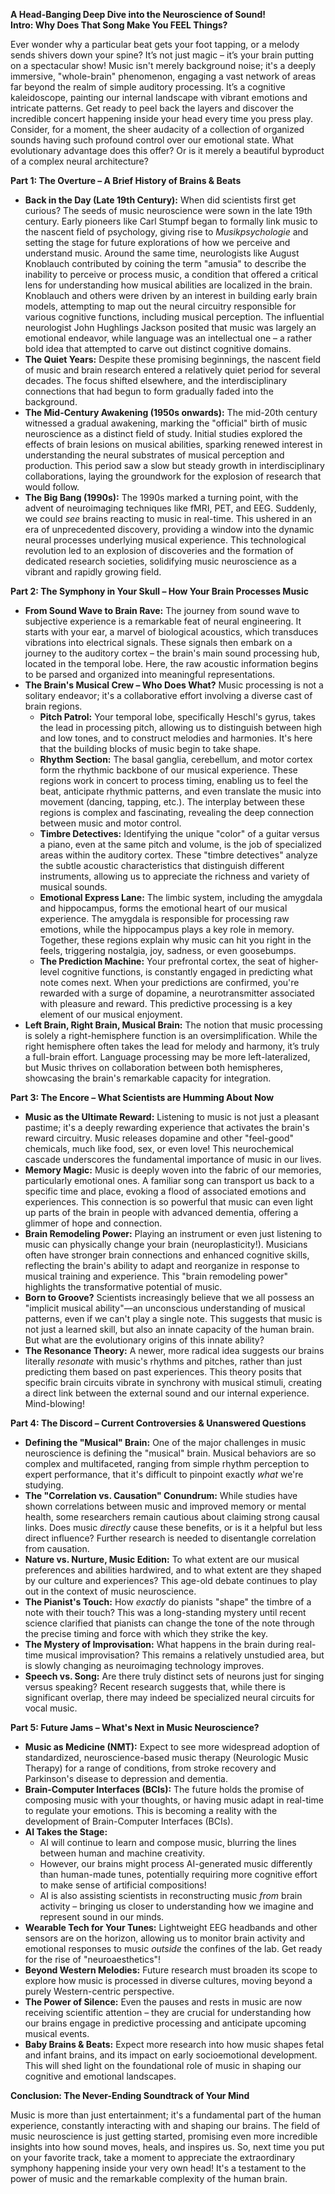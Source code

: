   
**A Head-Banging Deep Dive into the Neuroscience of Sound\!**  
**Intro: Why Does That Song Make You FEEL Things?**

Ever wonder why a particular beat gets your foot tapping, or a melody sends shivers down your spine? It’s not just magic – it’s your brain putting on a spectacular show\! Music isn't merely background noise; it's a deeply immersive, "whole-brain" phenomenon, engaging a vast network of areas far beyond the realm of simple auditory processing. It’s a cognitive kaleidoscope, painting our internal landscape with vibrant emotions and intricate patterns. Get ready to peel back the layers and discover the incredible concert happening inside your head every time you press play. Consider, for a moment, the sheer audacity of a collection of organized sounds having such profound control over our emotional state. What evolutionary advantage does this offer? Or is it merely a beautiful byproduct of a complex neural architecture?

**Part 1: The Overture – A Brief History of Brains & Beats**

* **Back in the Day (Late 19th Century):** When did scientists first get curious? The seeds of music neuroscience were sown in the late 19th century. Early pioneers like Carl Stumpf began to formally link music to the nascent field of psychology, giving rise to *Musikpsychologie* and setting the stage for future explorations of how we perceive and understand music. Around the same time, neurologists like August Knoblauch contributed by coining the term "amusia" to describe the inability to perceive or process music, a condition that offered a critical lens for understanding how musical abilities are localized in the brain. Knoblauch and others were driven by an interest in building early brain models, attempting to map out the neural circuitry responsible for various cognitive functions, including musical perception. The influential neurologist John Hughlings Jackson posited that music was largely an emotional endeavor, while language was an intellectual one – a rather bold idea that attempted to carve out distinct cognitive domains.  
* **The Quiet Years:** Despite these promising beginnings, the nascent field of music and brain research entered a relatively quiet period for several decades. The focus shifted elsewhere, and the interdisciplinary connections that had begun to form gradually faded into the background.  
* **The Mid-Century Awakening (1950s onwards):** The mid-20th century witnessed a gradual awakening, marking the "official" birth of music neuroscience as a distinct field of study. Initial studies explored the effects of brain lesions on musical abilities, sparking renewed interest in understanding the neural substrates of musical perception and production. This period saw a slow but steady growth in interdisciplinary collaborations, laying the groundwork for the explosion of research that would follow.  
* **The Big Bang (1990s):** The 1990s marked a turning point, with the advent of neuroimaging techniques like fMRI, PET, and EEG. Suddenly, we could *see* brains reacting to music in real-time. This ushered in an era of unprecedented discovery, providing a window into the dynamic neural processes underlying musical experience. This technological revolution led to an explosion of discoveries and the formation of dedicated research societies, solidifying music neuroscience as a vibrant and rapidly growing field.

**Part 2: The Symphony in Your Skull – How Your Brain Processes Music**

* **From Sound Wave to Brain Rave:** The journey from sound wave to subjective experience is a remarkable feat of neural engineering. It starts with your ear, a marvel of biological acoustics, which transduces vibrations into electrical signals. These signals then embark on a journey to the auditory cortex – the brain's main sound processing hub, located in the temporal lobe. Here, the raw acoustic information begins to be parsed and organized into meaningful representations.  
* **The Brain's Musical Crew – Who Does What?** Music processing is not a solitary endeavor; it's a collaborative effort involving a diverse cast of brain regions.  
  * **Pitch Patrol:** Your temporal lobe, specifically Heschl's gyrus, takes the lead in processing pitch, allowing us to distinguish between high and low tones, and to construct melodies and harmonies. It's here that the building blocks of music begin to take shape.  
  * **Rhythm Section:** The basal ganglia, cerebellum, and motor cortex form the rhythmic backbone of our musical experience. These regions work in concert to process timing, enabling us to feel the beat, anticipate rhythmic patterns, and even translate the music into movement (dancing, tapping, etc.). The interplay between these regions is complex and fascinating, revealing the deep connection between music and motor control.  
  * **Timbre Detectives:** Identifying the unique "color" of a guitar versus a piano, even at the same pitch and volume, is the job of specialized areas within the auditory cortex. These "timbre detectives" analyze the subtle acoustic characteristics that distinguish different instruments, allowing us to appreciate the richness and variety of musical sounds.  
  * **Emotional Express Lane:** The limbic system, including the amygdala and hippocampus, forms the emotional heart of our musical experience. The amygdala is responsible for processing raw emotions, while the hippocampus plays a key role in memory. Together, these regions explain why music can hit you right in the feels, triggering nostalgia, joy, sadness, or even goosebumps.  
  * **The Prediction Machine:** Your prefrontal cortex, the seat of higher-level cognitive functions, is constantly engaged in predicting what note comes next. When your predictions are confirmed, you're rewarded with a surge of dopamine, a neurotransmitter associated with pleasure and reward. This predictive processing is a key element of our musical enjoyment.  
* **Left Brain, Right Brain, Musical Brain:** The notion that music processing is solely a right-hemisphere function is an oversimplification. While the right hemisphere often takes the lead for melody and harmony, it’s truly a full-brain effort. Language processing may be more left-lateralized, but Music thrives on collaboration between both hemispheres, showcasing the brain's remarkable capacity for integration.

**Part 3: The Encore – What Scientists are Humming About Now**

* **Music as the Ultimate Reward:** Listening to music is not just a pleasant pastime; it's a deeply rewarding experience that activates the brain's reward circuitry. Music releases dopamine and other "feel-good" chemicals, much like food, sex, or even love\! This neurochemical cascade underscores the fundamental importance of music in our lives.  
* **Memory Magic:** Music is deeply woven into the fabric of our memories, particularly emotional ones. A familiar song can transport us back to a specific time and place, evoking a flood of associated emotions and experiences. This connection is so powerful that music can even light up parts of the brain in people with advanced dementia, offering a glimmer of hope and connection.  
* **Brain Remodeling Power:** Playing an instrument or even just listening to music can physically change your brain (neuroplasticity\!). Musicians often have stronger brain connections and enhanced cognitive skills, reflecting the brain's ability to adapt and reorganize in response to musical training and experience. This "brain remodeling power" highlights the transformative potential of music.  
* **Born to Groove?** Scientists increasingly believe that we all possess an "implicit musical ability"—an unconscious understanding of musical patterns, even if we can't play a single note. This suggests that music is not just a learned skill, but also an innate capacity of the human brain. But what are the evolutionary origins of this innate ability?  
* **The Resonance Theory:** A newer, more radical idea suggests our brains literally *resonate* with music's rhythms and pitches, rather than just predicting them based on past experiences. This theory posits that specific brain circuits vibrate in synchrony with musical stimuli, creating a direct link between the external sound and our internal experience. Mind-blowing\!

**Part 4: The Discord – Current Controversies & Unanswered Questions**

* **Defining the "Musical" Brain:** One of the major challenges in music neuroscience is defining the "musical" brain. Musical behaviors are so complex and multifaceted, ranging from simple rhythm perception to expert performance, that it's difficult to pinpoint exactly *what* we're studying.  
* **The "Correlation vs. Causation" Conundrum:** While studies have shown correlations between music and improved memory or mental health, some researchers remain cautious about claiming strong causal links. Does music *directly* cause these benefits, or is it a helpful but less direct influence? Further research is needed to disentangle correlation from causation.  
* **Nature vs. Nurture, Music Edition:** To what extent are our musical preferences and abilities hardwired, and to what extent are they shaped by our culture and experiences? This age-old debate continues to play out in the context of music neuroscience.  
* **The Pianist's Touch:** How *exactly* do pianists "shape" the timbre of a note with their touch? This was a long-standing mystery until recent science clarified that pianists can change the tone of the note through the precise timing and force with which they strike the key.  
* **The Mystery of Improvisation:** What happens in the brain during real-time musical improvisation? This remains a relatively unstudied area, but is slowly changing as neuroimaging technology improves.  
* **Speech vs. Song:** Are there truly distinct sets of neurons just for singing versus speaking? Recent research suggests that, while there is significant overlap, there may indeed be specialized neural circuits for vocal music.

**Part 5: Future Jams – What's Next in Music Neuroscience?**

* **Music as Medicine (NMT):** Expect to see more widespread adoption of standardized, neuroscience-based music therapy (Neurologic Music Therapy) for a range of conditions, from stroke recovery and Parkinson's disease to depression and dementia.  
* **Brain-Computer Interfaces (BCIs):** The future holds the promise of composing music with your thoughts, or having music adapt in real-time to regulate your emotions. This is becoming a reality with the development of Brain-Computer Interfaces (BCIs).  
* **AI Takes the Stage:**  
  * AI will continue to learn and compose music, blurring the lines between human and machine creativity.  
  * However, our brains might process AI-generated music differently than human-made tunes, potentially requiring more cognitive effort to make sense of artificial compositions\!  
  * AI is also assisting scientists in reconstructing music *from* brain activity – bringing us closer to understanding how we imagine and represent sound in our minds.  
* **Wearable Tech for Your Tunes:** Lightweight EEG headbands and other sensors are on the horizon, allowing us to monitor brain activity and emotional responses to music *outside* the confines of the lab. Get ready for the rise of "neuroaesthetics"\!  
* **Beyond Western Melodies:** Future research must broaden its scope to explore how music is processed in diverse cultures, moving beyond a purely Western-centric perspective.  
* **The Power of Silence:** Even the pauses and rests in music are now receiving scientific attention – they are crucial for understanding how our brains engage in predictive processing and anticipate upcoming musical events.  
* **Baby Brains & Beats:** Expect more research into how music shapes fetal and infant brains, and its impact on early socioemotional development. This will shed light on the foundational role of music in shaping our cognitive and emotional landscapes.

**Conclusion: The Never-Ending Soundtrack of Your Mind**

Music is more than just entertainment; it's a fundamental part of the human experience, constantly interacting with and shaping our brains. The field of music neuroscience is just getting started, promising even more incredible insights into how sound moves, heals, and inspires us. So, next time you put on your favorite track, take a moment to appreciate the extraordinary symphony happening inside your very own head\! It's a testament to the power of music and the remarkable complexity of the human brain.  
